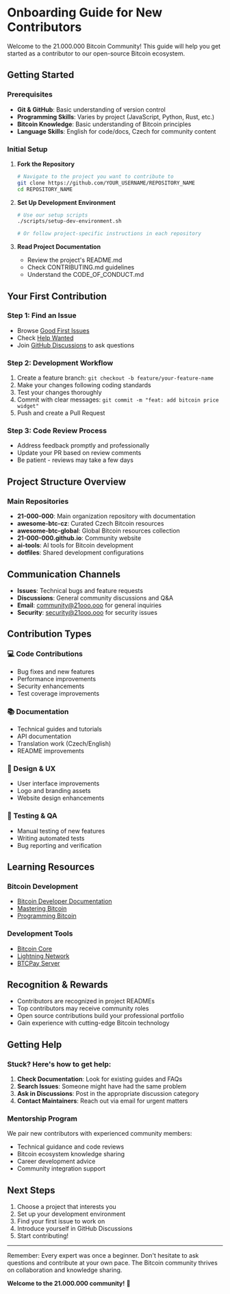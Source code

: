 # Onboarding Guide for New Contributors

Welcome to the 21.000.000 Bitcoin Community! This guide will help you get started as a contributor to our open-source Bitcoin ecosystem.

## Getting Started

### Prerequisites

- **Git & GitHub**: Basic understanding of version control
- **Programming Skills**: Varies by project (JavaScript, Python, Rust, etc.)
- **Bitcoin Knowledge**: Basic understanding of Bitcoin principles
- **Language Skills**: English for code/docs, Czech for community content

### Initial Setup

1. **Fork the Repository**
   ```bash
   # Navigate to the project you want to contribute to
   git clone https://github.com/YOUR_USERNAME/REPOSITORY_NAME
   cd REPOSITORY_NAME
   ```

2. **Set Up Development Environment**
   ```bash
   # Use our setup scripts
   ./scripts/setup-dev-environment.sh
   
   # Or follow project-specific instructions in each repository
   ```

3. **Read Project Documentation**
   - Review the project's README.md
   - Check CONTRIBUTING.md guidelines
   - Understand the CODE_OF_CONDUCT.md

## Your First Contribution

### Step 1: Find an Issue
- Browse [Good First Issues](https://github.com/search?q=org%3A21-000-000+label%3A%22good+first+issue%22+state%3Aopen&type=Issues)
- Check [Help Wanted](https://github.com/search?q=org%3A21-000-000+label%3A%22help+wanted%22+state%3Aopen&type=Issues)
- Join [GitHub Discussions](https://github.com/orgs/21-000-000/discussions) to ask questions

### Step 2: Development Workflow
1. Create a feature branch: `git checkout -b feature/your-feature-name`
2. Make your changes following coding standards
3. Test your changes thoroughly
4. Commit with clear messages: `git commit -m "feat: add bitcoin price widget"`
5. Push and create a Pull Request

### Step 3: Code Review Process
- Address feedback promptly and professionally
- Update your PR based on review comments
- Be patient - reviews may take a few days

## Project Structure Overview

### Main Repositories
- **21-000-000**: Main organization repository with documentation
- **awesome-btc-cz**: Curated Czech Bitcoin resources
- **awesome-btc-global**: Global Bitcoin resources collection
- **21-000-000.github.io**: Community website
- **ai-tools**: AI tools for Bitcoin development
- **dotfiles**: Shared development configurations

## Communication Channels

- **Issues**: Technical bugs and feature requests
- **Discussions**: General community discussions and Q&A
- **Email**: community@21ooo.ooo for general inquiries
- **Security**: security@21ooo.ooo for security issues

## Contribution Types

### 💻 Code Contributions
- Bug fixes and new features
- Performance improvements
- Security enhancements
- Test coverage improvements

### 📚 Documentation
- Technical guides and tutorials
- API documentation
- Translation work (Czech/English)
- README improvements

### 🎨 Design & UX
- User interface improvements
- Logo and branding assets
- Website design enhancements

### 🧪 Testing & QA
- Manual testing of new features
- Writing automated tests
- Bug reporting and verification

## Learning Resources

### Bitcoin Development
- [Bitcoin Developer Documentation](https://developer.bitcoin.org/)
- [Mastering Bitcoin](https://github.com/bitcoinbook/bitcoinbook)
- [Programming Bitcoin](https://github.com/jimmysong/programmingbitcoin)

### Development Tools
- [Bitcoin Core](https://github.com/bitcoin/bitcoin)
- [Lightning Network](https://github.com/lightningnetwork/lnd)
- [BTCPay Server](https://github.com/btcpayserver/btcpayserver)

## Recognition & Rewards

- Contributors are recognized in project READMEs
- Top contributors may receive community roles
- Open source contributions build your professional portfolio
- Gain experience with cutting-edge Bitcoin technology

## Getting Help

### Stuck? Here's how to get help:

1. **Check Documentation**: Look for existing guides and FAQs
2. **Search Issues**: Someone might have had the same problem
3. **Ask in Discussions**: Post in the appropriate discussion category
4. **Contact Maintainers**: Reach out via email for urgent matters

### Mentorship Program

We pair new contributors with experienced community members:
- Technical guidance and code reviews
- Bitcoin ecosystem knowledge sharing
- Career development advice
- Community integration support

## Next Steps

1. Choose a project that interests you
2. Set up your development environment
3. Find your first issue to work on
4. Introduce yourself in GitHub Discussions
5. Start contributing!

---

Remember: Every expert was once a beginner. Don't hesitate to ask questions and contribute at your own pace. The Bitcoin community thrives on collaboration and knowledge sharing.

**Welcome to the 21.000.000 community!** 🚀

